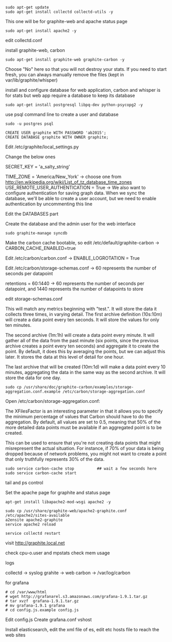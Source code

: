 
```
sudo apt-get update
sudo apt-get install collectd collectd-utils -y
```

This one will be for graphite-web and apache status page
```
sudo apt-get install apache2 -y
```

edit collectd.conf

install graphite-web, carbon

```
sudo apt-get install graphite-web graphite-carbon -y
```

Choose "No" here so that you will not destroy your stats. If you need to start fresh, you can always manually remove the files (kept in var/lib/graphite/whisper)

install and configure database for web application, carbon and whisper is for stats but web app require a database to keep its database

```
sudo apt-get install postgresql libpq-dev python-psycopg2 -y
```

use psql command line to create a user and database
```
sudo -u postgres psql
```
```
CREATE USER graphite WITH PASSWORD 'ab2015';
CREATE DATABASE graphite WITH OWNER graphite;
```

Edit /etc/graphite/local_settings.py

Change the below ones

SECRET_KEY = 'a_salty_string'

TIME_ZONE = 'America/New_York' -> choose one from http://en.wikipedia.org/wiki/List_of_tz_database_time_zones
USE_REMOTE_USER_AUTHENTICATION = True -> We also want to configure authentication for saving graph data. When we sync the database, we'll be able to create a user account, but we need to enable authentication by uncommenting this line

Edit the DATABASES part

Create the database and the admin user for the web interface

```
sudo graphite-manage syncdb
```

Make the carbon cache bootable, so edit /etc/default/graphite-carbon -> CARBON_CACHE_ENABLED=true

Edit /etc/carbon/carbon.conf -> ENABLE_LOGROTATION = True


Edit /etc/carbon/storage-schemas.conf -> 60 represents the number of seconds per datapoint

retentions = 60:1440 -> 60 represents the number of seconds per datapoint, and 1440 represents the number of datapoints to store

edit storage-schemas.conf

This will match any metrics beginning with "test.". It will store the data it collects three times, in varying detail. The first archive definition (10s:10m) will create a data point every ten seconds. It will store the values for only ten minutes.

The second archive (1m:1h) will create a data point every minute. It will gather all of the data from the past minute (six points, since the previous archive creates a point every ten seconds) and aggregate it to create the point. By default, it does this by averaging the points, but we can adjust this later. It stores the data at this level of detail for one hour.

The last archive that will be created (10m:1d) will make a data point every 10 minutes, aggregating the data in the same way as the second archive. It will store the data for one day.

```
sudo cp /usr/share/doc/graphite-carbon/examples/storage-aggregation.conf.example /etc/carbon/storage-aggregation.conf
```

Open /etc/carbon/storage-aggregation.conf:

The XFilesFactor is an interesting parameter in that it allows you to specify the minimum percentage of values that Carbon should have to do the aggregation. By default, all values are set to 0.5, meaning that 50% of the more detailed data points must be available if an aggregated point is to be created.

This can be used to ensure that you're not creating data points that might misrepresent the actual situation. For instance, if 70% of your data is being dropped because of network problems, you might not want to create a point that only truthfully represents 30% of the data.

```
sudo service carbon-cache stop          ## wait a few seconds here
sudo service carbon-cache start
```

tail and ps control

Set the apache page for graphite and status page

```
apt-get install libapache2-mod-wsgi apache2 -y
```


```
sudo cp /usr/share/graphite-web/apache2-graphite.conf /etc/apache2/sites-available
a2ensite apache2-graphite
service apache2 reload
```

```
service collectd restart 
```

visit http://graphite.local.net

check cpu-o.user and mpstats
check mem usage

logs

collectd -> syslog
grahite -> web
carbon -> /var/log/carbon

for grafana

```
# cd /var/www/html
# wget http://grafanarel.s3.amazonaws.com/grafana-1.9.1.tar.gz
# tar xvzf  grafana-1.9.1.tar.gz
# mv grafana-1.9.1 grafana
# cd config.js.example config.js
```

Edit config.js
Create grafana.conf vshost

Install elasticsearch, edit the xml file of es, edit etc hosts file to reach the web sites
